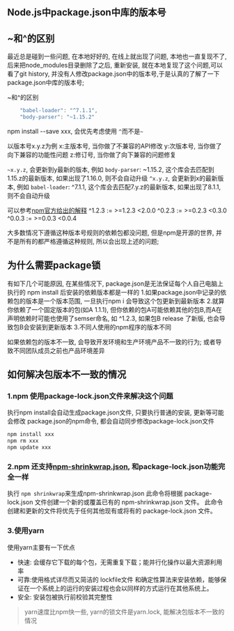 ## Node.js中package.json中库的版本号

## ~和^的区别
最近总是碰到一些问题, 在本地好好的, 在线上就出现了问题, 本地也一直复现不了, 后来把node_modules目录删除了之后, 重新安装, 就在本地复现了这个问题,可以看了git history, 并没有人修改package.json中的版本号,于是认真的了解了一下package.json中库的版本号;

~和^的区别
```js
    "babel-loader": "^7.1.1",
    "body-parser": "~1.15.2"
```
npm install --save xxx, 会优先考虑使用 `^`而不是`~`

以版本号x.y.z为例
x:主版本号, 当你做了不兼容的API修改
y:次版本号, 当你做了向下兼容的功能性问题
z:修订号, 当你做了向下兼容的问题修复

`~x.y.z`, 会更新到y最新的版本, 例如 `body-parser`: ~1.15.2, 这个库会去匹配到1.15.z的最新版本, 如果出现了1.16.0, 则不会自动升级
`^x.y.z`, 会更新到x的最新版本, 例如 `babel-loader`: ^7.1.1, 这个库会去匹配7.y.z的最新版本, 如果出现了8.1.1, 则不会自动升级

可以参考[npm官方给出的解释](https://github.com/npm/node-semver#caret-ranges-123-025-004)
^1.2.3 := >=1.2.3 <2.0.0
^0.2.3 := >=0.2.3 <0.3.0
^0.0.3 := >=0.0.3 <0.0.4

大多数情况下遵循这种版本号规则的依赖包都没问题, 但是npm是开源的世界, 并不是所有的都严格遵循这种规则, 所以会出现上述的问题;

## 为什么需要package锁

有如下几个可能原因, 在某些情况下, package.json是无法保证每个人自己电脑上执行的 npm install 后安装的依赖版本都是一样的
1.如果package.json中记录的依赖包的版本是一个版本范围, 一旦执行npm i 会导致这个包更新到最新版本
2.就算你依赖了一个固定版本的包(如A 1.1.1), 但你依赖的包A可能依赖其他的包B,而A在声明依赖时可能也使用了semser命名, 如 ^1.2.3, 如果包B release 了新版, 也会导致包B会安装到更新版本
3.不同人使用的npm程序的版本不同

如果依赖包的版本不一致, 会导致开发环境和生产环境产品不一致的行为; 或者导致不同团队成员之前也产品环境差异

## 如何解决包版本不一致的情况

### 1.npm 使用package-lock.json文件来解决这个问题
执行npm install会自动生成package.json文件, 只要执行普通的安装, 更新等可能会修改 package.json的npm命令, 都会自动同步修改package-lock.json文件
```js
npm install xxx
npm rm xxx
npm update xxx
```
### 2.npm 还支持[npm-shrinkwrap.json](https://www.npmjs.cn/cli/shrinkwrap/), 和package-lock.json功能完全一样
执行 `npm shrinkwrap`来生成npm-shrinkwrap.json
此命令将根据 package-lock.json 文件创建一个新的或覆盖已有的 npm-shrinkwrap.json 文件。 此命令创建和更新的文件将优先于任何其他现有或将有的 package-lock.json 文件。


### 3.使用yarn
使用yarn主要有一下优点
- 快速: 会缓存它下载的每个包，无需重复下载；能并行化操作以最大资源利用率
- 可靠:使用格式详尽而又简洁的 lockfile文件 和确定性算法来安装依赖，能够保证在一个系统上的运行的安装过程也会以同样的方式运行在其他系统上。
- 安全: 安装包被执行前校验其完整性

> yarn速度比npm快一些, yarn的锁文件是yarn.lock, 能解决包版本不一致的情况


